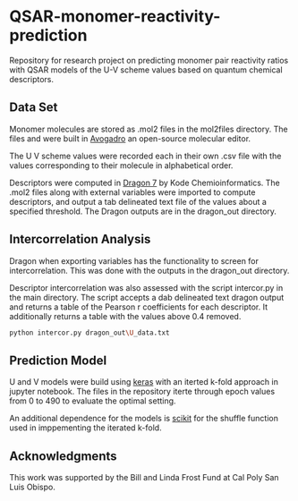 # QSAR-monomer-reactivity-prediction
Repository for research project on predicting monomer pair reactivity ratios with QSAR models of the U-V scheme values based on quantum chemical descriptors.

## Data Set

Monomer molecules are stored as .mol2 files in the mol2files directory. The files and were built in [Avogadro](https://avogadro.cc) an open-source molecular editor.

The U V scheme values were recorded each in their own .csv file with the values corresponding to their molecule in alphabetical order. 

Descriptors were computed in [Dragon 7](https://chm.kode-solutions.net/products_dragon.php) by Kode Chemioinformatics. The .mol2 files along with external variables were imported to compute descriptors, and output a tab delineated text file of the values about a specified threshold. The Dragon outputs are in the dragon_out directory.

## Intercorrelation  Analysis

Dragon when exporting variables has the functionality to screen for intercorrelation. This was done with the outputs in the dragon_out directory.

Descriptor intercorrelation was also assessed with the script intercor.py in the main directory. The script accepts a dab delineated text dragon output and returns a table of the Pearson r coefficients for each descriptor. It additionally returns a table with the values above 0.4 removed.

```bash
python intercor.py dragon_out\U_data.txt
```
## Prediction Model

U and V models were build using [keras](https://keras.io) with an iterted k-fold approach in jupyter notebook. The files in the repository iterte through epoch values from 0 to 490 to evaluate the optimal setting.

An additional dependence for the models is [scikit](https://scikit-learn.org/stable/) for the shuffle function used in imppementing the iterated k-fold.
## Acknowledgments

This work was supported by the Bill and Linda Frost Fund at Cal Poly San Luis Obispo.
